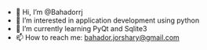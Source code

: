- 👋 Hi, I’m @Bahadorrj
- 👀 I’m interested in application development using python
- 🌱 I’m currently learning PyQt and Sqlite3
- 📫 How to reach me: bahador.jorshary@gmail.com 

<!---
Bahadorrj/Bahadorrj is a ✨ special ✨ repository because its `README.md` (this file) appears on your GitHub profile.
You can click the Preview link to take a look at your changes.
--->
